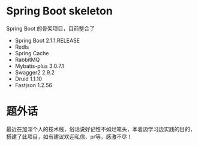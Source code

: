 # Spring Boot skeleton
Spring Boot 的骨架项目，目前整合了<br>
* Spring Boot 2.1.1.RELEASE
* Redis
* Spring Cache
* RabbitMQ 
* Mybatis-plus 3.0.7.1
* Swagger2 2.9.2
* Druid 1.1.10
* Fastjson 1.2.56
    
题外话
===

最近在加深个人的技术栈，俗话说好记性不如烂笔头，本着边学习边实践的目的，搭建了此项目，如有建议欢迎私信、pr等，感激不尽！